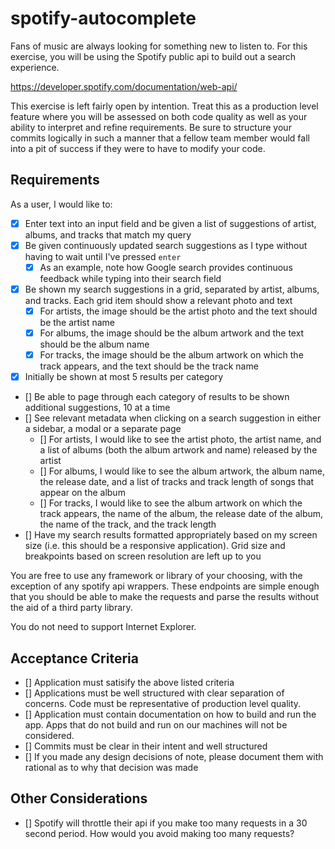 # spotify-autocomplete

Fans of music are always looking for something new to listen to.
For this exercise, you will be using the Spotify public api to build out a search experience.

https://developer.spotify.com/documentation/web-api/

This exercise is left fairly open by intention. Treat this as a production level feature where you will be assessed on both code quality as well as your ability to interpret and refine requirements. Be sure to structure your commits logically in such a manner that a fellow team member would fall into a pit of success if they were to have to modify your code.

## Requirements

As a user, I would like to:

- [x] Enter text into an input field and be given a list of suggestions of artist, albums, and tracks that match my query
- [x] Be given continuously updated search suggestions as I type without having to wait until I've pressed `enter`
  - [x] As an example, note how Google search provides continuous feedback while typing into their search field
- [x] Be shown my search suggestions in a grid, separated by artist, albums, and tracks. Each grid item should show a relevant photo and text
  - [x] For artists, the image should be the artist photo and the text should be the artist name
  - [x] For albums, the image should be the album artwork and the text should be the album name
  - [x] For tracks, the image should be the album artwork on which the track appears, and the text should be the track name
- [x] Initially be shown at most 5 results per category
- [] Be able to page through each category of results to be shown additional suggestions, 10 at a time
- [] See relevant metadata when clicking on a search suggestion in either a sidebar, a modal or a separate page
  - [] For artists, I would like to see the artist photo, the artist name, and a list of albums (both the album artwork and name) released by the artist
  - [] For albums, I would like to see the album artwork, the album name, the release date, and a list of tracks and track length of songs that appear on the album
  - [] For tracks, I would like to see the album artwork on which the track appears, the name of the album, the release date of the album, the name of the track, and the track length
- [] Have my search results formatted appropriately based on my screen size (i.e. this should be a responsive application). Grid size and breakpoints based on screen resolution are left up to you

You are free to use any framework or library of your choosing, with the exception of any spotify api wrappers. These endpoints are simple enough that you should be able to make the requests and parse the results without the aid of a third party library.

You do not need to support Internet Explorer.

## Acceptance Criteria

- [] Application must satisify the above listed criteria
- [] Applications must be well structured with clear separation of concerns. Code must be representative of production level quality.
- [] Application must contain documentation on how to build and run the app. Apps that do not build and run on our machines will not be considered.
- [] Commits must be clear in their intent and well structured
- [] If you made any design decisions of note, please document them with rational as to why that decision was made

## Other Considerations

- [] Spotify will throttle their api if you make too many requests in a 30 second period. How would you avoid making too many requests?
